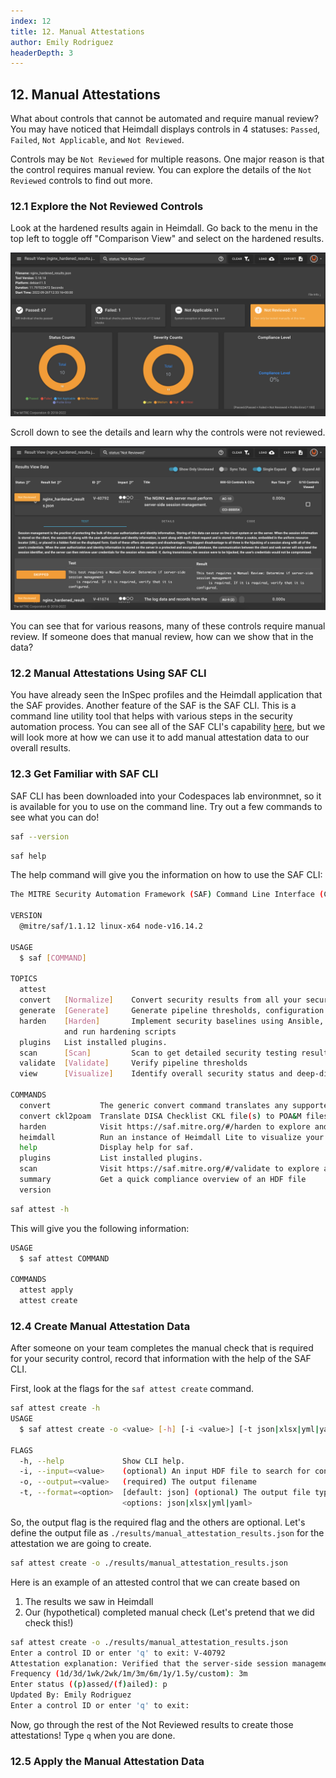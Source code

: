 ```yaml
---
index: 12
title: 12. Manual Attestations
author: Emily Rodriguez
headerDepth: 3
---
```


## 12. Manual Attestations

What about controls that cannot be automated and require manual review? You may have noticed that Heimdall displays controls in 4 statuses: `Passed`, `Failed`, `Not Applicable`, and `Not Reviewed`.

Controls may be `Not Reviewed` for multiple reasons. One major reason is that the control requires manual review. You can explore the details of the `Not Reviewed` controls to find out more.

### 12.1 Explore the Not Reviewed Controls

Look at the hardened results again in Heimdall. Go back to the menu in the top left to toggle off "Comparison View" and select on the hardened results.

![Alt text](../../assets/img/Heimdall_NotReviewed_Filter.png)

Scroll down to see the details and learn why the controls were not reviewed.

![Alt text](../../assets/img/Heimdall_NotReviewed_Data.png)

You can see that for various reasons, many of these controls require manual review. If someone does that manual review, how can we show that in the data?

### 12.2 Manual Attestations Using SAF CLI

You have already seen the InSpec profiles and the Heimdall application that the SAF provides. Another feature of the SAF is the SAF CLI. This is a command line utility tool that helps with various steps in the security automation process. You can see all of the SAF CLI's capability [here](saf-cli.mitre.org), but we will look more at how we can use it to add manual attestation data to our overall results.

### 12.3 Get Familiar with SAF CLI

SAF CLI has been downloaded into your Codespaces lab environmnet, so it is available for you to use on the command line. Try out a few commands to see what you can do!

```sh
saf --version
```

```sh
saf help
```

The help command will give you the information on how to use the SAF CLI:

```sh
The MITRE Security Automation Framework (SAF) Command Line Interface (CLI) brings together applications, techniques, libraries, and tools developed by MITRE and the security community to streamline security automation for systems and DevOps pipelines

VERSION
  @mitre/saf/1.1.12 linux-x64 node-v16.14.2

USAGE
  $ saf [COMMAND]

TOPICS
  attest
  convert   [Normalize]    Convert security results from all your security tools between common data formats
  generate  [Generate]     Generate pipeline thresholds, configuration files, and more
  harden    [Harden]       Implement security baselines using Ansible, Chef, and Terraform content: Visit https://saf.mitre.org/#/harden to explore
            and run hardening scripts
  plugins   List installed plugins.
  scan      [Scan]         Scan to get detailed security testing results: Visit https://saf.mitre.org/#/validate to explore and run inspec profiles
  validate  [Validate]     Verify pipeline thresholds
  view      [Visualize]    Identify overall security status and deep-dive to solve specific security defects

COMMANDS
  convert           The generic convert command translates any supported file-based security results set into the Heimdall Data Format
  convert ckl2poam  Translate DISA Checklist CKL file(s) to POA&M files
  harden            Visit https://saf.mitre.org/#/harden to explore and run hardening scripts
  heimdall          Run an instance of Heimdall Lite to visualize your Data
  help              Display help for saf.
  plugins           List installed plugins.
  scan              Visit https://saf.mitre.org/#/validate to explore and run inspec profiles
  summary           Get a quick compliance overview of an HDF file
  version
```

```sh
saf attest -h
```

This will give you the following information:

```sh
USAGE
  $ saf attest COMMAND

COMMANDS
  attest apply
  attest create
```

### 12.4 Create Manual Attestation Data

After someone on your team completes the manual check that is required for your security control, record that information with the help of the SAF CLI.

First, look at the flags for the `saf attest create` command.

```sh
saf attest create -h
USAGE
  $ saf attest create -o <value> [-h] [-i <value>] [-t json|xlsx|yml|yaml]

FLAGS
  -h, --help             Show CLI help.
  -i, --input=<value>    (optional) An input HDF file to search for controls
  -o, --output=<value>   (required) The output filename
  -t, --format=<option>  [default: json] (optional) The output file type
                         <options: json|xlsx|yml|yaml>
```

So, the output flag is the required flag and the others are optional. Let's define the output file as `./results/manual_attestation_results.json` for the attestation we are going to create.

```sh
saf attest create -o ./results/manual_attestation_results.json
```

Here is an example of an attested control that we can create based on 
1. The results we saw in Heimdall
2. Our (hypothetical) completed manual check (Let's pretend that we did check this!)

```sh
saf attest create -o ./results/manual_attestation_results.json
Enter a control ID or enter 'q' to exit: V-40792
Attestation explanation: Verified that the server-side session management is configured correctly.
Frequency (1d/3d/1wk/2wk/1m/3m/6m/1y/1.5y/custom): 3m
Enter status ((p)assed/(f)ailed): p
Updated By: Emily Rodriguez
Enter a control ID or enter 'q' to exit: 
```

Now, go through the rest of the Not Reviewed results to create those attestations! Type `q` when you are done.

### 12.5 Apply the Manual Attestation Data